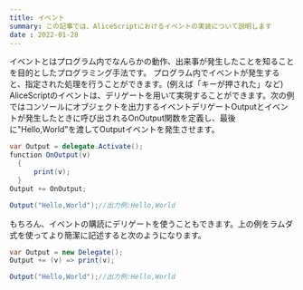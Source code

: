 ```yaml
---
title: イベント
summary: この記事では、AliceScriptにおけるイベントの実装について説明します
date : 2022-01-28
---
```

イベントとはプログラム内でなんらかの動作、出来事が発生したことを知ることを目的としたプログラミング手法です。 プログラム内でイベントが発生すると、指定された処理を行うことができます。(例えば「キーが押された」など) AliceScriptのイベントは、デリゲートを用いて実現することができます。次の例ではコンソールにオブジェクトを出力するイベントデリゲートOutputとイベントが発生したときに呼び出されるOnOutput関数を定義し、最後に"Hello,World"を渡してOutputイベントを発生させます。

```cs title="AliceScript"
var Output = delegate.Activate();
function OnOutput(v)
  {
      print(v);
  }
Output += OnOutput;

Output("Hello,World");//出力例:Hello,World
```

もちろん、イベントの購読にデリゲートを使うこともできます。上の例をラムダ式を使ってより簡潔に記述すると次のようになります。

```cs title="AliceScript"
var Output = new Delegate();
Output += (v) => print(v);

Output("Hello,World");//出力例:Hello,World
```